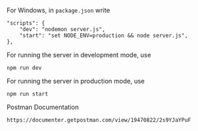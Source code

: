 For Windows, in `package.json` write
```shell
"scripts": {
    "dev": "nodemon server.js",
    "start": "set NODE_ENV=production && node server.js",
},
```

For running the server in development mode, use
```shell
npm run dev
```

For running the server in production mode, use
```shell
npm run start
```

Postman Documentation
```shell
https://documenter.getpostman.com/view/19470822/2s9YJaYPuF
```